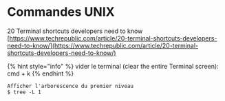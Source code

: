 # Commandes UNIX

20 Terminal shortcuts developers need to know  
[https://www.techrepublic.com/article/20-terminal-shortcuts-developers-need-to-know/](https://www.techrepublic.com/article/20-terminal-shortcuts-developers-need-to-know/)

{% hint style="info" %}
vider le terminal \(clear the entire Terminal screen\): cmd + k
{% endhint %}

```text
Afficher l'arborescence du premier niveau
$ tree -L 1
```

